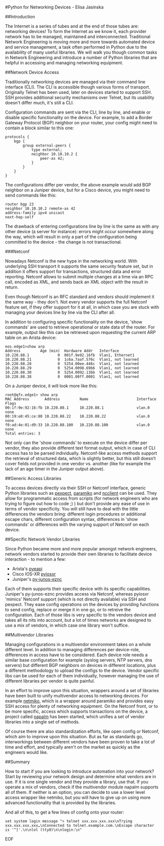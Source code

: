 #Python for Networking Devices - Elisa Jasinska

##Introduction

The Internet is a series of tubes and at the end of those tubes are: networking devices! To form the Internet as we
know it, each provider network has to be managed, maintained and interconnected. Traditional Network Engineering is
moving more and more towards automated device and service management, a task often performed in Python due to the
availability of many useful libraries. We will walk you though common tasks in Network Engineering and introduce a
number of Python libraries that are helpful in accessing and managing networking equipment.

##Network Device Access

Traditionally networking devices are managed via their command line interface (CLI). The CLI is accessible though
various forms of transport. Originally Telnet has been used, later on devices started to support SSH. SSH provides
additional security mechanisms over Telnet, but its usability doesn't differ much, it's still a CLI.

Configuration commands are sent via the CLI, line by line, and enable or disable specific functionality on the device.
For example, to add a Border Gateway Protocol (BGP) neighbor on your router, your config might need to contain a block
similar to this one:
```
protocols {
    bgp {
        group external-peers {
            type external;
            neighbor 10.10.10.2 {
                peer-as 42;
            }
        }
    }
}
```

The configurations differ per vendor, the above example would add BGP neighbor on a Juniper device, but for a Cisco
device, you might need to send commands like this:
```
router bgp 23
neighbor 10.10.10.2 remote-as 42
address-family ipv4 unicast
next-hop-self
```

The drawback of entering configurations line by line is the same as with any other device (a server for instance):
errors might occur somewhere along the way, which will result in only a part of the configuration being committed to
the device - the change is not transactional.

###Netconf

Nowadays Netconf is the new hype in the networking world. With underlying SSH transport it supports the same security
feature set, but in addition it offers support for transactions, structured data and error reporting. Netconf allows
to submit multiple changes at a time via an RPC call, encoded as XML, and sends back an XML object with the result in
return.

Even though Netconf is an RFC standard and vendors should implement it the same way - they don't.
Not every vendor supports the full Netconf feature set, if they offer support for it at all, in which case you are
stuck with managing your devices line by line via the CLI after all.

In addition to configuring specific functionality on the device, 'show commands' are used to retrieve operational or
state data of the router. For example, output like this can be retrieved upon requesting the current ARP table on an
Arista device:
```
eos.edge1>show arp
Address         Age (min)  Hardware Addr   Interface
10.220.88.1             0  001f.9e92.16fb  Vlan1, Ethernet1
10.220.88.21            0  1c6a.7aaf.576c  Vlan1, not learned
10.220.88.28            0  5254.00ee.446c  Vlan1, not learned
10.220.88.29            0  5254.0098.69b6  Vlan1, not learned
10.220.88.30            0  5254.0092.13bb  Vlan1, not learned
10.220.88.38            0  0001.00ff.0001  Vlan1, not learned
```

On a Juniper device, it will look more like this:
```
root@qfx.edge1> show arp
MAC Address       Address         Name                      Interface           Flags
00:1f:9e:92:16:fb 10.220.88.1     10.220.88.1               vlan.0              none
00:19:e8:45:ce:80 10.220.88.22    10.220.88.22              vlan.0              none
f0:ad:4e:01:d9:33 10.220.88.100   10.220.88.100             vlan.0              none
Total entries: 3
```

Not only can the 'show commands' to execute on the device differ per vendor, they also provide different text format
output, which in case of CLI access has to be parsed individually. Netconf-like access methods support the retrieval
of structured data, which is slightly better, but this still doesn’t cover fields not provided in one vendor vs.
another (like for example the lack of an age timer in the Juniper output above).

##Generic Access Libraries

To access devices directly via their SSH or Netconf interface, generic Python libraries such as
[pexpect](https://github.com/pexpect/pexpect), [paramiko](https://github.com/paramiko/paramiko) and
[ncclient](https://github.com/ncclient/ncclient) can be used. They allow for programmatic access from scripts
(for network engineers who are trying to figure out how to code ;) ) but don't provide any ease of use in terms of
vendor specificity. You will still have to deal with the little differences the vendors bring: different login
procedures or additional escape chars, different configuration syntax, differences in 'show commands' or
differences with the varying support of Netconf on each device.

##Specific Network Vendor Libraries

Since Python became more and more popular amongst network engineers, network vendors started to provide their own
libraries to facilitate device interaction - to mention a few: 

* Arista's [pyeapi](https://github.com/arista-eosplus/pyeapi)
* Cisco IOS-XR [pyiosxr](https://github.com/fooelisa/pyiosxr)
* Juniper's [py-junos-eznc](https://github.com/Juniper/py-junos-eznc )

Each of them supports their specific device with its specific capabilities. Juniper's py-junos-eznc provides access
via Netconf, whereas pyiosxr 'mimics' Netconf support (which is not directly available) via SSH and pexpect.
They ease config operations on the devices by providing functions to send config, replace or merge it in one go, or
to retreive the configuration. Each of those libs is very specific to the vendors device and takes all its nits into
account, but a lot of times networks are designed to use a mix of vendors, in which case one library won't suffice.

##Multivendor Libraries

Managing configurations in a multivendor environment takes on a whole different level. In addition to managing
differences per device-role, differences in access have to be considered. Each device role needs a similar base
configuration for example (syslog servers, NTP servers, dns servers) but different BGP neighbors on devices in
different locations, plus a different methodology to upload the configs to the device. Vendor specific libs can be
used for each of them individually, however managing the use of different libraries per vendor is quite painful.

In an effort to improve upon this situation, wrappers around a set of libraries have been built to unify multivendor
access to networking devices. For example [netmiko](https://github.com/ktbyers/netmiko), which is a
wrapper around paramiko and provides easy SSH access for plenty of networking equipment. On the Netconf front, or to
be more specific, access which supports transactions on the device, a project called
[napalm](https://github.com/napalm-automation/napalm) has been started, which unifies a set of vendor libraries
into a single set of methods.

Of course there are also standardization efforts, like open config or Netconf, which aim to improve upon this
situation. But as far as standards go, interworkings between different vendors have been proven to take a lot of time
and effort, and typically aren't on the market as quickly as the engineers would like.

##Summary

How to start if you are looking to introduce automation into your network? Start by reviewing your network
design and determine what vendors are in use. If it is one single vendor and they provide a library, use that. If you
operate a mix of vendors, check if the multivendor module napalm supports all of them. If neither is an option, you
can decide to use a lower level access wrapper like netmiko, but you will have to give up on using more advanced
functionality that is provided by the libraries.

And all of this, to get a few lines of config onto your router:

```
set system login message "> telnet xxx.xxx.xxx.xxx\nTrying xxx.xxx.xxx.xxx…\nConnected to telnet.example.com.\nEscape character is '^]'.\n\nlol (tty0)\n\nlogin:\n"
```
EOF
